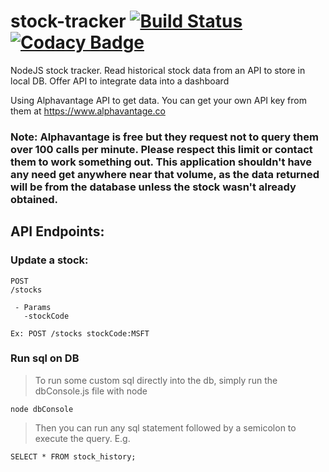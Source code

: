 # stock-tracker [![Build Status](https://travis-ci.org/alecc08/stock-tracker.svg?branch=master)](https://travis-ci.org/alecc08/stock-tracker) [![Codacy Badge](https://api.codacy.com/project/badge/Grade/f858fc237304469f812601459d3f3e29)](https://www.codacy.com/app/alecc/stock-tracker?utm_source=github.com&amp;utm_medium=referral&amp;utm_content=alecc08/stock-tracker&amp;utm_campaign=Badge_Grade)
NodeJS stock tracker. Read historical stock data from an API to store in local DB. Offer API to integrate data into a dashboard

Using Alphavantage API to get data. You can get your own API key from them at https://www.alphavantage.co

### Note: Alphavantage is free but they request not to query them over 100 calls per minute. Please respect this limit or contact them to work something out. This application shouldn't have any need get anywhere near that volume, as the data returned will be from the database unless the stock wasn't already obtained.

## API Endpoints:

### Update a stock:
```
POST
/stocks

 - Params
   -stockCode

Ex: POST /stocks stockCode:MSFT
```

### Run sql on DB

> To run some custom sql directly into the db, simply run the dbConsole.js file with node
```
node dbConsole
```
>Then you can run any sql statement followed by a semicolon to execute the query. E.g.
```
SELECT * FROM stock_history;
```